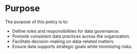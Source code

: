 # Purpose

The purpose of this policy is to:

- Define roles and responsibilities for data governance.
- Promote consistent data practices across the organization.
- Facilitate decision-making on data-related matters.
- Ensure data supports strategic goals while minimizing risks.

